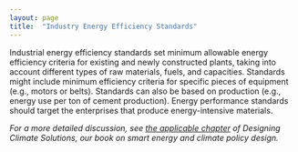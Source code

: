 ```yaml
---
layout: page
title:  "Industry Energy Efficiency Standards"
---
```

Industrial energy efficiency standards set minimum allowable energy efficiency criteria for existing and newly constructed plants, taking into account different types of raw materials, fuels, and capacities.  Standards might include minimum efficiency criteria for specific pieces of equipment (e.g., motors or belts).  Standards can also be based on production (e.g., energy use per ton of cement production).  Energy performance standards should target the enterprises that produce energy-intensive materials.

*For a more detailed discussion, see [the applicable chapter](https://www.energypolicy.solutions/policies/industrial-energy-efficiency/) of Designing Climate Solutions, our book on smart energy and climate policy design.*